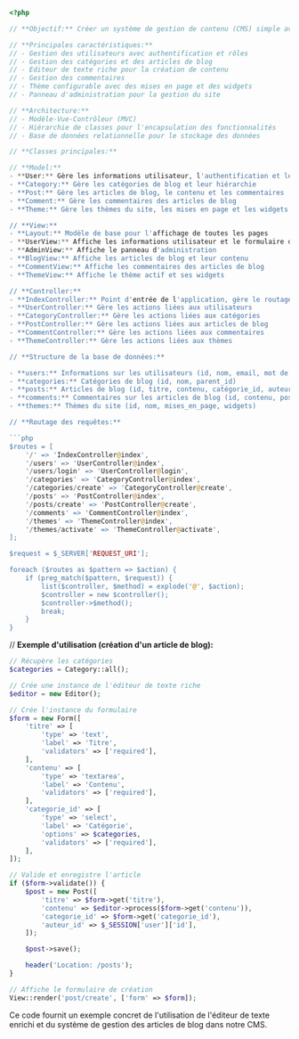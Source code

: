 ```php
<?php

// **Objectif:** Créer un système de gestion de contenu (CMS) simple avec une interface utilisateur (UI) interactive et des fonctionnalités administratives avancées

// **Principales caractéristiques:**
// - Gestion des utilisateurs avec authentification et rôles
// - Gestion des catégories et des articles de blog
// - Editeur de texte riche pour la création de contenu
// - Gestion des commentaires
// - Thème configurable avec des mises en page et des widgets
// - Panneau d'administration pour la gestion du site

// **Architecture:**
// - Modèle-Vue-Contrôleur (MVC)
// - Hiérarchie de classes pour l'encapsulation des fonctionnalités
// - Base de données relationnelle pour le stockage des données

// **Classes principales:**

// **Model:**
- **User:** Gère les informations utilisateur, l'authentification et les rôles
- **Category:** Gère les catégories de blog et leur hiérarchie
- **Post:** Gère les articles de blog, le contenu et les commentaires
- **Comment:** Gère les commentaires des articles de blog
- **Theme:** Gère les thèmes du site, les mises en page et les widgets

// **View:**
- **Layout:** Modèle de base pour l'affichage de toutes les pages
- **UserView:** Affiche les informations utilisateur et le formulaire de connexion
- **AdminView:** Affiche le panneau d'administration
- **BlogView:** Affiche les articles de blog et leur contenu
- **CommentView:** Affiche les commentaires des articles de blog
- **ThemeView:** Affiche le thème actif et ses widgets

// **Controller:**
- **IndexController:** Point d'entrée de l'application, gère le routage des requêtes
- **UserController:** Gère les actions liées aux utilisateurs
- **CategoryController:** Gère les actions liées aux catégories
- **PostController:** Gère les actions liées aux articles de blog
- **CommentController:** Gère les actions liées aux commentaires
- **ThemeController:** Gère les actions liées aux thèmes

// **Structure de la base de données:**

- **users:** Informations sur les utilisateurs (id, nom, email, mot de passe, rôle)
- **categories:** Catégories de blog (id, nom, parent_id)
- **posts:** Articles de blog (id, titre, contenu, catégorie_id, auteur_id, date_publication)
- **comments:** Commentaires sur les articles de blog (id, contenu, post_id, auteur_id, date_publication)
- **themes:** Thèmes du site (id, nom, mises_en_page, widgets)

// **Routage des requêtes:**

```php
$routes = [
    '/' => 'IndexController@index',
    '/users' => 'UserController@index',
    '/users/login' => 'UserController@login',
    '/categories' => 'CategoryController@index',
    '/categories/create' => 'CategoryController@create',
    '/posts' => 'PostController@index',
    '/posts/create' => 'PostController@create',
    '/comments' => 'CommentController@index',
    '/themes' => 'ThemeController@index',
    '/themes/activate' => 'ThemeController@activate',
];

$request = $_SERVER['REQUEST_URI'];

foreach ($routes as $pattern => $action) {
    if (preg_match($pattern, $request)) {
        list($controller, $method) = explode('@', $action);
        $controller = new $controller();
        $controller->$method();
        break;
    }
}
```

// **Exemple d'utilisation (création d'un article de blog):**

```php
// Récupère les catégories
$categories = Category::all();

// Crée une instance de l'éditeur de texte riche
$editor = new Editor();

// Crée l'instance du formulaire
$form = new Form([
    'titre' => [
        'type' => 'text',
        'label' => 'Titre',
        'validators' => ['required'],
    ],
    'contenu' => [
        'type' => 'textarea',
        'label' => 'Contenu',
        'validators' => ['required'],
    ],
    'categorie_id' => [
        'type' => 'select',
        'label' => 'Catégorie',
        'options' => $categories,
        'validators' => ['required'],
    ],
]);

// Valide et enregistre l'article
if ($form->validate()) {
    $post = new Post([
        'titre' => $form->get('titre'),
        'contenu' => $editor->process($form->get('contenu')),
        'categorie_id' => $form->get('categorie_id'),
        'auteur_id' => $_SESSION['user']['id'],
    ]);

    $post->save();

    header('Location: /posts');
}

// Affiche le formulaire de création
View::render('post/create', ['form' => $form]);
```

Ce code fournit un exemple concret de l'utilisation de l'éditeur de texte enrichi et du système de gestion des articles de blog dans notre CMS.